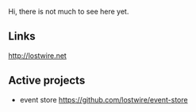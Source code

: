 Hi, there is not much to see here yet. 

## Links
http://lostwire.net

## Active projects
* event store https://github.com/lostwire/event-store
